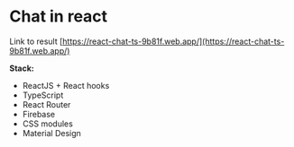 # Chat in react

Link to result [https://react-chat-ts-9b81f.web.app/](https://react-chat-ts-9b81f.web.app/)

**Stack:**

- ReactJS + React hooks
- TypeScript
- React Router
- Firebase
- CSS modules
- Material Design